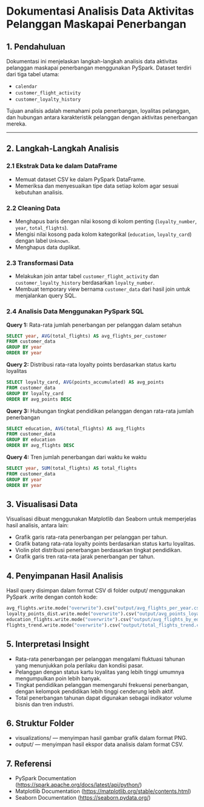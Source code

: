 # Dokumentasi Analisis Data Aktivitas Pelanggan Maskapai Penerbangan

## 1. Pendahuluan

Dokumentasi ini menjelaskan langkah-langkah analisis data aktivitas pelanggan maskapai penerbangan menggunakan PySpark. Dataset terdiri dari tiga tabel utama:

- `calendar`
- `customer_flight_activity`
- `customer_loyalty_history`

Tujuan analisis adalah memahami pola penerbangan, loyalitas pelanggan, dan hubungan antara karakteristik pelanggan dengan aktivitas penerbangan mereka.

---

## 2. Langkah-Langkah Analisis

### 2.1 Ekstrak Data ke dalam DataFrame

- Memuat dataset CSV ke dalam PySpark DataFrame.
- Memeriksa dan menyesuaikan tipe data setiap kolom agar sesuai kebutuhan analisis.

### 2.2 Cleaning Data

- Menghapus baris dengan nilai kosong di kolom penting (`loyalty_number`, `year`, `total_flights`).
- Mengisi nilai kosong pada kolom kategorikal (`education`, `loyalty_card`) dengan label `Unknown`.
- Menghapus data duplikat.

### 2.3 Transformasi Data

- Melakukan join antar tabel `customer_flight_activity` dan `customer_loyalty_history` berdasarkan `loyalty_number`.
- Membuat temporary view bernama `customer_data` dari hasil join untuk menjalankan query SQL.

### 2.4 Analisis Data Menggunakan PySpark SQL

**Query 1:** Rata-rata jumlah penerbangan per pelanggan dalam setahun

````sql
SELECT year, AVG(total_flights) AS avg_flights_per_customer
FROM customer_data
GROUP BY year
ORDER BY year
````

**Query 2:** Distribusi rata-rata loyalty points berdasarkan status kartu loyalitas
```sql
SELECT loyalty_card, AVG(points_accumulated) AS avg_points
FROM customer_data
GROUP BY loyalty_card
ORDER BY avg_points DESC
````

**Query 3:** Hubungan tingkat pendidikan pelanggan dengan rata-rata jumlah penerbangan

```sql
SELECT education, AVG(total_flights) AS avg_flights
FROM customer_data
GROUP BY education
ORDER BY avg_flights DESC
```

**Query 4:** Tren jumlah penerbangan dari waktu ke waktu

```sql
SELECT year, SUM(total_flights) AS total_flights
FROM customer_data
GROUP BY year
ORDER BY year
```

## 3. Visualisasi Data

Visualisasi dibuat menggunakan Matplotlib dan Seaborn untuk memperjelas hasil analisis, antara lain:

- Grafik garis rata-rata penerbangan per pelanggan per tahun.
- Grafik batang rata-rata loyalty points berdasarkan status kartu loyalitas.
- Violin plot distribusi penerbangan berdasarkan tingkat pendidikan.
- Grafik garis tren rata-rata jarak penerbangan per tahun.

## 4. Penyimpanan Hasil Analisis

Hasil query disimpan dalam format CSV di folder output/ menggunakan PySpark .write dengan contoh kode:

```python
avg_flights.write.mode("overwrite").csv("output/avg_flights_per_year.csv", header=True)
loyalty_points_dist.write.mode("overwrite").csv("output/avg_points_loyalty_card.csv", header=True)
education_flights.write.mode("overwrite").csv("output/avg_flights_by_education.csv", header=True)
flights_trend.write.mode("overwrite").csv("output/total_flights_trend.csv", header=True)
```

## 5. Interpretasi Insight

- Rata-rata penerbangan per pelanggan mengalami fluktuasi tahunan yang menunjukkan pola perilaku dan kondisi pasar.
- Pelanggan dengan status kartu loyalitas yang lebih tinggi umumnya mengumpulkan poin lebih banyak.
- Tingkat pendidikan pelanggan memengaruhi frekuensi penerbangan, dengan kelompok pendidikan lebih tinggi cenderung lebih aktif.
- Total penerbangan tahunan dapat digunakan sebagai indikator volume bisnis dan tren industri.

## 6. Struktur Folder

- visualizations/ — menyimpan hasil gambar grafik dalam format PNG.
- output/ — menyimpan hasil ekspor data analisis dalam format CSV.

## 7. Referensi

- PySpark Documentation (https://spark.apache.org/docs/latest/api/python/)
- Matplotlib Documentation (https://matplotlib.org/stable/contents.html)
- Seaborn Documentation (https://seaborn.pydata.org/)
